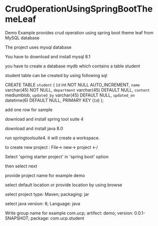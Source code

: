 # CrudOperationUsingSpringBootThemeLeaf
Demo Example provides crud operation using spring boot theme leaf from MySQL database

The project uses mysql database 

You have to download and install mysql 8.1

you have to create a database mydb which contains a table student

student table can be created by using following sql

CREATE TABLE `student` (
  `Id` int NOT NULL AUTO_INCREMENT,
  `name` varchar(45) NOT NULL,
  `department` varchar(45) DEFAULT NULL,
  `content` mediumblob,
  `updated_by` varchar(45) DEFAULT NULL,
  `updated_on` datetime(6) DEFAULT NULL,
   PRIMARY KEY (`Id`)
  );

add one row for sample

download and install spring tool suite 4

download and install java 8.0

run springtoolsuite4. it will create a workspace.

to create new project : File-> new-> project <-/

Select 'spring starter project' in 'spring boot' option

then select next

provide project name for example demo

select default location or provide location by using browse

select project type: Maven; packaging: jar

select java version: 8; Language: java

Write group name for example com.ucp; artifect: demo; version: 0.0.1-SNAPSHOT; package: com.ucp.student




  

